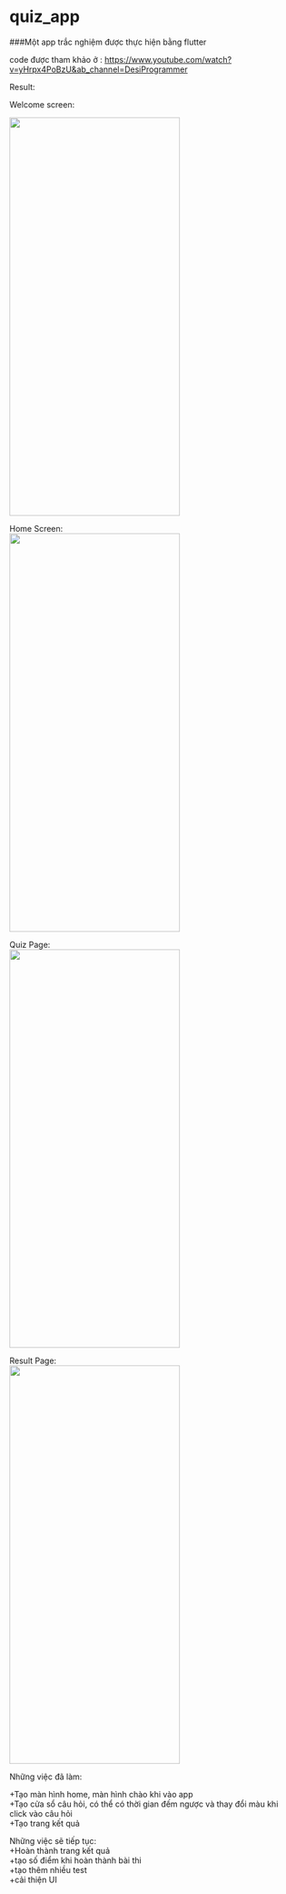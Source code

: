 # quiz_app
###Một app trắc nghiệm được thực hiện bằng flutter

code được tham khảo ở : https://www.youtube.com/watch?v=yHrpx4PoBzU&ab_channel=DesiProgrammer

Result:

  Welcome screen:</br>
  
  <img src="https://user-images.githubusercontent.com/37074707/106854150-66a05d00-66ed-11eb-8990-498d9fa9b3f4.png" width="300" height="700">
  


 Home Screen: </br>
 <img src="https://user-images.githubusercontent.com/37074707/106854629-3a391080-66ee-11eb-8c3c-d66710232eba.png" width="300" height="700">
 

 
 Quiz Page: </br>
 <img src="https://user-images.githubusercontent.com/37074707/106854701-576ddf00-66ee-11eb-80e9-7c6f50454bff.png" width="300" height="700">
 


Result Page: </br>
<img src="https://user-images.githubusercontent.com/37074707/106854782-7c625200-66ee-11eb-8a67-e8fd10a63781.png" width="300" height="700">





Những việc đã làm:
 
 +Tạo màn hình home, màn hình chào khi vào app </br>
 +Tạo cửa sổ câu hỏi, có thể có thời gian đếm ngược và thay đổi màu khi click vào câu hỏi </br>
 +Tạo trang kết quả </br>
 
Những việc sẽ tiếp tục: </br>
  +Hoàn thành trang kết quả </br>
  +tạo số điểm khi hoàn thành bài thi </br>
  +tạo thêm nhiều test </br>
  +cải thiện UI </br>

